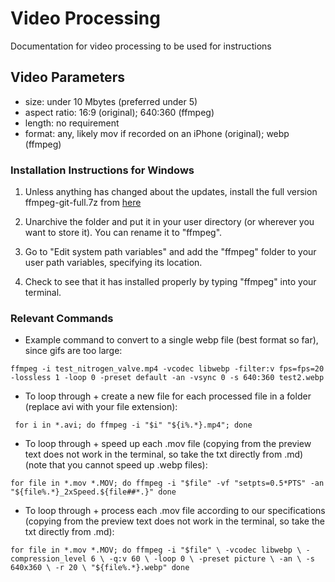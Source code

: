 # Video Processing

Documentation for video processing to be used for instructions

## Video Parameters
- size: under 10 Mbytes (preferred under 5)
- aspect ratio: 16:9 (original); 640:360 (ffmpeg)
- length: no requirement
- format: any, likely mov if recorded on an iPhone (original); webp (ffmpeg)

### Installation Instructions for Windows

1. Unless anything has changed about the updates, install the full version ffmpeg-git-full.7z from [here](https://ffmpeg.org/download.html)

2. Unarchive the folder and put it in your user directory (or wherever you want to store it). You can rename it to "ffmpeg".

3. Go to "Edit system path variables" and add the "ffmpeg" folder to your user path variables, specifying its location.

4. Check to see that it has installed properly by typing "ffmpeg" into your terminal.

### Relevant Commands

- Example command to convert to a single webp file (best format so far), since gifs are too large:

`ffmpeg -i test_nitrogen_valve.mp4 -vcodec libwebp -filter:v fps=fps=20 -lossless 1 -loop 0 -preset default -an -vsync 0 -s 640:360 test2.webp`

- To loop through + create a new file for each processed file in a folder (replace avi with your file extension):

` for i in *.avi; do ffmpeg -i "$i" "${i%.*}.mp4"; done`

- To loop through + speed up each .mov file (copying from the preview text does not work in the terminal, so take the txt directly from .md) (note that you cannot speed up .webp files):

`
for file in *.mov *.MOV; do
    ffmpeg -i "$file" -vf "setpts=0.5*PTS" -an "${file%.*}_2xSpeed.${file##*.}"
done
`

- To loop through + process each .mov file according to our specifications (copying from the preview text does not work in the terminal, so take the txt directly from .md):

`
for file in *.mov *.MOV; do
    ffmpeg -i "$file" \
           -vcodec libwebp \
           -compression_level 6 \
           -q:v 60 \
           -loop 0 \
           -preset picture \
           -an \
           -s 640x360 \
           -r 20 \
           "${file%.*}.webp"
done
`

<!-- `
for file in *.mov *.MOV; do
    ffmpeg -i "$file" -vcodec libwebp -compression_level 6 -q:v 60 -loop 0 -preset picture -an -s 640x360 -r 20 "${file%.*}.webp"
done
` -->
